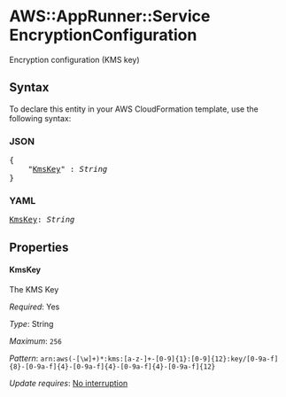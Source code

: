 # AWS::AppRunner::Service EncryptionConfiguration

Encryption configuration (KMS key)

## Syntax

To declare this entity in your AWS CloudFormation template, use the following syntax:

### JSON

<pre>
{
    "<a href="#kmskey" title="KmsKey">KmsKey</a>" : <i>String</i>
}
</pre>

### YAML

<pre>
<a href="#kmskey" title="KmsKey">KmsKey</a>: <i>String</i>
</pre>

## Properties

#### KmsKey

The KMS Key

_Required_: Yes

_Type_: String

_Maximum_: <code>256</code>

_Pattern_: <code>arn:aws(-[\w]+)*:kms:[a-z\-]+-[0-9]{1}:[0-9]{12}:key\/[0-9a-f]{8}-[0-9a-f]{4}-[0-9a-f]{4}-[0-9a-f]{4}-[0-9a-f]{12}</code>

_Update requires_: [No interruption](https://docs.aws.amazon.com/AWSCloudFormation/latest/UserGuide/using-cfn-updating-stacks-update-behaviors.html#update-no-interrupt)
